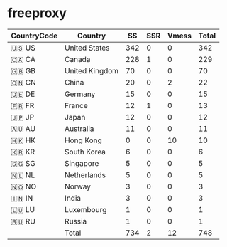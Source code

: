 # freeproxy

|CountryCode|Country|SS|SSR|Vmess|Total|
|  ----  | ----  |  ----  | ----  |  ----  | ----  |
|🇺🇸 US|United States|342|0|0|342|
|🇨🇦 CA|Canada|228|1|0|229|
|🇬🇧 GB|United Kingdom|70|0|0|70|
|🇨🇳 CN|China|20|0|2|22|
|🇩🇪 DE|Germany|15|0|0|15|
|🇫🇷 FR|France|12|1|0|13|
|🇯🇵 JP|Japan|12|0|0|12|
|🇦🇺 AU|Australia|11|0|0|11|
|🇭🇰 HK|Hong Kong|0|0|10|10|
|🇰🇷 KR|South Korea|6|0|0|6|
|🇸🇬 SG|Singapore|5|0|0|5|
|🇳🇱 NL|Netherlands|5|0|0|5|
|🇳🇴 NO|Norway|3|0|0|3|
|🇮🇳 IN|India|3|0|0|3|
|🇱🇺 LU|Luxembourg|1|0|0|1|
|🇷🇺 RU|Russia|1|0|0|1|
||Total|734|2|12|748|
